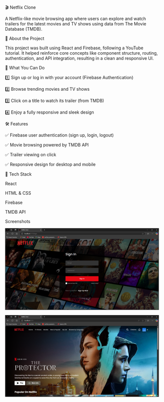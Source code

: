 🎬 Netflix Clone

A Netflix-like movie browsing app where users can explore and watch trailers for the latest movies and TV shows using data from The Movie Database (TMDB).

📌 About the Project

This project was built using React and Firebase, following a YouTube tutorial. It helped reinforce core concepts like component structure, routing, authentication, and API integration, resulting in a clean and responsive UI.

🎥 What You Can Do

1️⃣ Sign up or log in with your account (Firebase Authentication)

2️⃣ Browse trending movies and TV shows

3️⃣ Click on a title to watch its trailer (from TMDB)

4️⃣ Enjoy a fully responsive and sleek design

🛠 Features

✅ Firebase user authentication (sign up, login, logout)

✅ Movie browsing powered by TMDB API

✅ Trailer viewing on click

✅ Responsive design for desktop and mobile

🧰 Tech Stack

React

HTML & CSS

Firebase

TMDB API

Screenshots

![login page](src/screenshots/login_page.png)

![home page](src/screenshots/Home_page.png)
